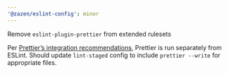 ```yaml
---
'@zazen/eslint-config': minor
---
```


Remove `eslint-plugin-prettier` from extended rulesets

Per [Prettier’s integration recommendations](https://prettier.io/docs/en/integrating-with-linters.html), Prettier is run separately from
ESLint. Should update `lint-staged` config to include `prettier --write` for
appropriate files.
